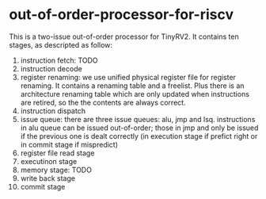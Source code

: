 # out-of-order-processor-for-riscv
This is a two-issue out-of-order processor for TinyRV2. It contains ten stages, as descripted as follow:
1. instruction fetch: TODO
2. instruction decode
3. register renaming: we use unified physical register file for register renaming. It contains a renaming table and a freelist. Plus there is an architecture renaming table which are only updated when instructions are retired, so the the contents are always correct.
4. instruction dispatch
5. issue queue: there are three issue queues: alu, jmp and lsq. instructions in alu queue can be issued out-of-order; those in jmp and only be issued if the previous one is dealt correctly (in execution stage if prefict right or in commit stage if mispredict)
6. register file read stage
7. executinon stage
8. memory stage: TODO
9. write back stage
10. commit stage
